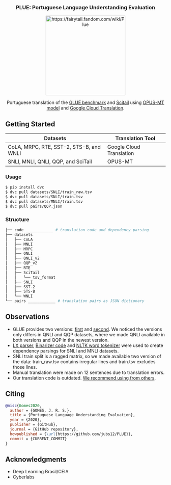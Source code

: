 <br />
<div align="center">
    <h3 align="center">PLUE: Portuguese Language Understanding Evaluation</h3>
    <img src="https://user-images.githubusercontent.com/28462295/140660705-e39c001f-e311-4024-aa7a-a7e1c69268fc.png" alt="https://fairytail.fandom.com/wiki/Plue" width="250">
  <p align="center">
    Portuguese translation of the <a href="https://gluebenchmark.com/">GLUE benchmark</a> and <a href=https://allenai.org/data/scitail> Scitail</a> using <a href=https://github.com/Helsinki-NLP/OPUS-MT>OPUS-MT model</a> and <a href=https://cloud.google.com/translate/docs>Google Cloud Translation</a>.
  </p>
</div>


## Getting Started

| Datasets | Translation Tool |
| --- | --- |
| CoLA, MRPC, RTE, SST-2, STS-B, and WNLI  | Google Cloud Translation |
| SNLI, MNLI, QNLI, QQP, and SciTail  |  OPUS-MT |



### Usage

```bash
$ pip install dvc
$ dvc pull datasets/SNLI/train_raw.tsv
$ dvc pull datasets/SNLI/train.tsv
$ dvc pull datasets/MNLI/train.tsv
$ dvc pull pairs/QQP.json
```

### Structure

```bash
├── code ____________ # translation code and dependency parsing  
├── datasets
│   ├── CoLA
│   ├── MNLI
│   ├── MRPC
│   ├── QNLI
│   ├── QNLI_v2
│   ├── QQP_v2
│   ├── RTE
│   ├── SciTail
│   │   └── tsv_format
│   ├── SNLI
│   ├── SST-2
│   ├── STS-B
│   └── WNLI
└── pairs ____________ # translation pairs as JSON dictionary
```

## Observations
- GLUE provides two versions: [first](https://github.com/nyu-mll/GLUE-baselines/blob/master/download_glue_data.py) and [second](https://github.com/nyu-mll/jiant/blob/master/scripts/download_glue_data.py). We noticed the versions only differs in QNLI and QQP datasets, where we made QNLI available in both versions and QQP in the newest version.
- [LX parser](http://lxcenter.di.fc.ul.pt/tools/en/LXParserEN.html), [Binarizer code](http://lascam.facom.ufu.br:8080/cookbooks/cookbook.jsp?api=nltk#ex11) and [NLTK word tokenizer](https://www.nltk.org/_modules/nltk/tokenize.html#word_tokenize) were used to create dependency parsings for SNLI and MNLI datasets. 
- SNLI train split is a ragged matrix, so we made available two version of the data: train_raw.tsv contains irregular lines and train.tsv excludes those lines. 
- Manual translation were made on 12 sentences due to translation errors.
- Our translation code is outdated. [We recommend using from others](https://github.com/unicamp-dl/mMARCO/blob/main/scripts/translate.py).


## Citing

```bibtex
@misc{Gomes2020,
  author = {GOMES, J. R. S.},
  title = {Portuguese Language Understanding Evaluation},
  year = {2020},
  publisher = {GitHub},
  journal = {GitHub repository},
  howpublished = {\url{https://github.com/jubs12/PLUE}},
  commit = {CURRENT_COMMIT}
}
```

## Acknowledgments
- Deep Learning Brasil/CEIA
- Cyberlabs
